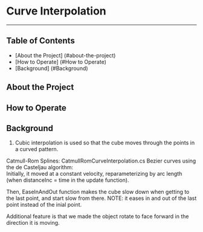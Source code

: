 # Curve Interpolation
-----
## Table of Contents
- [About the Project] (#about-the-project)
- [How to Operate] (#How to Operate)
- [Background] (#Background)

## About the Project
## How to Operate
## Background
1. Cubic interpolation is used so that the cube moves through the points in a curved pattern.

Catmull-Rom Splines: CatmullRomCurveInterpolation.cs
Bezier curves using the de Casteljau algorithm:  
Initially, it moved at a constant velocity, reparameterizing by arc length (when distanceInc = time in the update function).

Then, EaseInAndOut function makes the cube slow down when getting to the last point, and start slow from there.
	NOTE: it eases in and out of the last point instead of the inial point.


Additional feature is that we made the object rotate to face forward in the direction it is moving.
